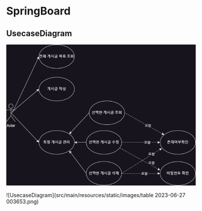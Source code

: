 # SpringBoard
## UsecaseDiagram
![UsecaseDiagram](src/main/resources/static/images/Usecase_Diagram.drawio.png)

![UsecaseDiagram](src/main/resources/static/images/table 2023-06-27 003653.png)
